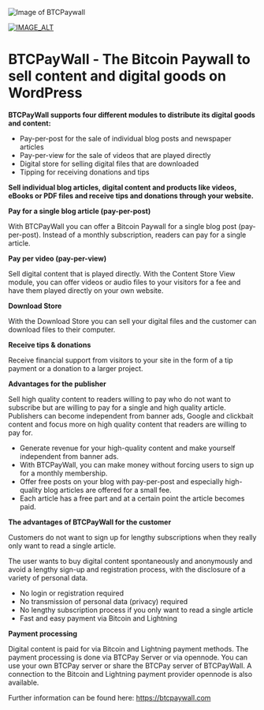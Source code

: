 ![Image of BTCPaywall](https://btcpaywall.com/wp-content/uploads/2021/12/btcpaywall_logo669x182.png)

[![IMAGE_ALT](https://img.youtube.com/watch?v=gjxcc1Ld3R8.jpg)](https://www.youtube.com/watch?v=gjxcc1Ld3R8)



# BTCPayWall - The Bitcoin Paywall to sell content and digital goods on WordPress

**BTCPayWall supports four different modules to distribute its digital goods and content:**

- Pay-per-post for the sale of individual blog posts and newspaper articles
- Pay-per-view for the sale of videos that are played directly
- Digital store for selling digital files that are downloaded
- Tipping for receiving donations and tips

**Sell individual blog articles, digital content and products like videos, eBooks or PDF files and receive tips and donations through your website.**

**Pay for a single blog article (pay-per-post)**

With BTCPayWall you can offer a Bitcoin Paywall for a single blog post (pay-per-post). Instead of a monthly subscription, readers can pay for a single article.

**Pay per video (pay-per-view)**

Sell digital content that is played directly. With the Content Store View module, you can offer videos or audio files to your visitors for a fee and have them played directly on your own website.

**Download Store**

With the Download Store you can sell your digital files and the customer can download files to their computer.

**Receive tips & donations**

Receive financial support from visitors to your site in the form of a tip payment or a donation to a larger project.

**Advantages for the publisher**

Sell high quality content to readers willing to pay who do not want to subscribe but are willing to pay for a single and high quality article.
Publishers can become independent from banner ads, Google and clickbait content and focus more on high quality content that readers are willing to pay for.

- Generate revenue for your high-quality content and make yourself independent from banner ads.
- With BTCPayWall, you can make money without forcing users to sign up for a monthly membership.
- Offer free posts on your blog with pay-per-post and especially high-quality blog articles are offered for a small fee.
- Each article has a free part and at a certain point the article becomes paid.

**The advantages of BTCPayWall for the customer**

Customers do not want to sign up for lengthy subscriptions when they really only want to read a single article.

The user wants to buy digital content spontaneously and anonymously and avoid a lengthy sign-up and registration process, with the disclosure of a variety of personal data.

- No login or registration required
- No transmission of personal data (privacy) required
- No lengthy subscription process if you only want to read a single article
- Fast and easy payment via Bitcoin and Lightning

**Payment processing**

Digital content is paid for via Bitcoin and Lightning payment methods.
The payment processing is done via BTCPay Server or via opennode.
You can use your own BTCPay server or share the BTCPay server of BTCPayWall.
A connection to the Bitcoin and Lightning payment provider opennode is also available.

Further information can be found here: https://btcpaywall.com

